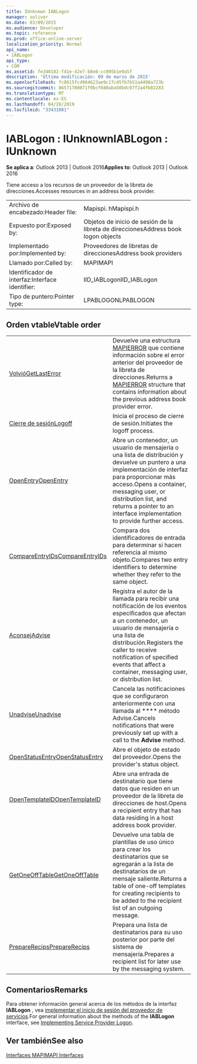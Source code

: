 ```yaml
---
title: IUnknown IABLogon
manager: soliver
ms.date: 03/09/2015
ms.audience: Developer
ms.topic: reference
ms.prod: office-online-server
localization_priority: Normal
api_name:
- IABLogon
api_type:
- COM
ms.assetid: fe340182-f41e-42e7-b8e8-cc005b1e9a5f
description: 'Última modificación: 09 de marzo de 2015'
ms.openlocfilehash: fc8615fcd984623ae9c17c45fb7b51a4498a723b
ms.sourcegitcommit: 8657170d071f9bcf680aba50b9c07f2a4fb82283
ms.translationtype: MT
ms.contentlocale: es-ES
ms.lasthandoff: 04/28/2019
ms.locfileid: "33431081"
---
```

# <a name="iablogon--iunknown"></a><span data-ttu-id="21277-103">IABLogon : IUnknown</span><span class="sxs-lookup"><span data-stu-id="21277-103">IABLogon : IUnknown</span></span>

  
  
<span data-ttu-id="21277-104">**Se aplica a**: Outlook 2013 | Outlook 2016</span><span class="sxs-lookup"><span data-stu-id="21277-104">**Applies to**: Outlook 2013 | Outlook 2016</span></span> 
  
<span data-ttu-id="21277-105">Tiene acceso a los recursos de un proveedor de la libreta de direcciones.</span><span class="sxs-lookup"><span data-stu-id="21277-105">Accesses resources in an address book provider.</span></span>
  
|||
|:-----|:-----|
|<span data-ttu-id="21277-106">Archivo de encabezado:</span><span class="sxs-lookup"><span data-stu-id="21277-106">Header file:</span></span>  <br/> |<span data-ttu-id="21277-107">Mapispi. h</span><span class="sxs-lookup"><span data-stu-id="21277-107">Mapispi.h</span></span>  <br/> |
|<span data-ttu-id="21277-108">Expuesto por:</span><span class="sxs-lookup"><span data-stu-id="21277-108">Exposed by:</span></span>  <br/> |<span data-ttu-id="21277-109">Objetos de inicio de sesión de la libreta de direcciones</span><span class="sxs-lookup"><span data-stu-id="21277-109">Address book logon objects</span></span>  <br/> |
|<span data-ttu-id="21277-110">Implementado por:</span><span class="sxs-lookup"><span data-stu-id="21277-110">Implemented by:</span></span>  <br/> |<span data-ttu-id="21277-111">Proveedores de libretas de direcciones</span><span class="sxs-lookup"><span data-stu-id="21277-111">Address book providers</span></span>  <br/> |
|<span data-ttu-id="21277-112">Llamado por:</span><span class="sxs-lookup"><span data-stu-id="21277-112">Called by:</span></span>  <br/> |<span data-ttu-id="21277-113">MAPI</span><span class="sxs-lookup"><span data-stu-id="21277-113">MAPI</span></span>  <br/> |
|<span data-ttu-id="21277-114">Identificador de interfaz:</span><span class="sxs-lookup"><span data-stu-id="21277-114">Interface identifier:</span></span>  <br/> |<span data-ttu-id="21277-115">IID_IABLogon</span><span class="sxs-lookup"><span data-stu-id="21277-115">IID_IABLogon</span></span>  <br/> |
|<span data-ttu-id="21277-116">Tipo de puntero:</span><span class="sxs-lookup"><span data-stu-id="21277-116">Pointer type:</span></span>  <br/> |<span data-ttu-id="21277-117">LPABLOGON</span><span class="sxs-lookup"><span data-stu-id="21277-117">LPABLOGON</span></span>  <br/> |
   
## <a name="vtable-order"></a><span data-ttu-id="21277-118">Orden vtable</span><span class="sxs-lookup"><span data-stu-id="21277-118">Vtable order</span></span>

|||
|:-----|:-----|
|[<span data-ttu-id="21277-119">Volvió</span><span class="sxs-lookup"><span data-stu-id="21277-119">GetLastError</span></span>](iablogon-getlasterror.md) <br/> |<span data-ttu-id="21277-120">Devuelve una estructura [MAPIERROR](mapierror.md) que contiene información sobre el error anterior del proveedor de la libreta de direcciones.</span><span class="sxs-lookup"><span data-stu-id="21277-120">Returns a [MAPIERROR](mapierror.md) structure that contains information about the previous address book provider error.</span></span>  <br/> |
|[<span data-ttu-id="21277-121">Cierre de sesión</span><span class="sxs-lookup"><span data-stu-id="21277-121">Logoff</span></span>](iablogon-logoff.md) <br/> |<span data-ttu-id="21277-122">Inicia el proceso de cierre de sesión.</span><span class="sxs-lookup"><span data-stu-id="21277-122">Initiates the logoff process.</span></span>  <br/> |
|[<span data-ttu-id="21277-123">OpenEntry</span><span class="sxs-lookup"><span data-stu-id="21277-123">OpenEntry</span></span>](iablogon-openentry.md) <br/> |<span data-ttu-id="21277-124">Abre un contenedor, un usuario de mensajería o una lista de distribución y devuelve un puntero a una implementación de interfaz para proporcionar más acceso.</span><span class="sxs-lookup"><span data-stu-id="21277-124">Opens a container, messaging user, or distribution list, and returns a pointer to an interface implementation to provide further access.</span></span>  <br/> |
|[<span data-ttu-id="21277-125">CompareEntryIDs</span><span class="sxs-lookup"><span data-stu-id="21277-125">CompareEntryIDs</span></span>](iablogon-compareentryids.md) <br/> |<span data-ttu-id="21277-126">Compara dos identificadores de entrada para determinar si hacen referencia al mismo objeto.</span><span class="sxs-lookup"><span data-stu-id="21277-126">Compares two entry identifiers to determine whether they refer to the same object.</span></span>  <br/> |
|[<span data-ttu-id="21277-127">Aconsej</span><span class="sxs-lookup"><span data-stu-id="21277-127">Advise</span></span>](iablogon-advise.md) <br/> |<span data-ttu-id="21277-128">Registra el autor de la llamada para recibir una notificación de los eventos especificados que afectan a un contenedor, un usuario de mensajería o una lista de distribución.</span><span class="sxs-lookup"><span data-stu-id="21277-128">Registers the caller to receive notification of specified events that affect a container, messaging user, or distribution list.</span></span>  <br/> |
|[<span data-ttu-id="21277-129">Unadvise</span><span class="sxs-lookup"><span data-stu-id="21277-129">Unadvise</span></span>](iablogon-unadvise.md) <br/> |<span data-ttu-id="21277-130">Cancela las notificaciones que se configuraron anteriormente con una llamada al \*\*\*\* método Advise.</span><span class="sxs-lookup"><span data-stu-id="21277-130">Cancels notifications that were previously set up with a call to the **Advise** method.</span></span>  <br/> |
|[<span data-ttu-id="21277-131">OpenStatusEntry</span><span class="sxs-lookup"><span data-stu-id="21277-131">OpenStatusEntry</span></span>](iablogon-openstatusentry.md) <br/> |<span data-ttu-id="21277-132">Abre el objeto de estado del proveedor.</span><span class="sxs-lookup"><span data-stu-id="21277-132">Opens the provider's status object.</span></span>  <br/> |
|[<span data-ttu-id="21277-133">OpenTemplateID</span><span class="sxs-lookup"><span data-stu-id="21277-133">OpenTemplateID</span></span>](iablogon-opentemplateid.md) <br/> |<span data-ttu-id="21277-134">Abre una entrada de destinatario que tiene datos que residen en un proveedor de la libreta de direcciones de host.</span><span class="sxs-lookup"><span data-stu-id="21277-134">Opens a recipient entry that has data residing in a host address book provider.</span></span>  <br/> |
|[<span data-ttu-id="21277-135">GetOneOffTable</span><span class="sxs-lookup"><span data-stu-id="21277-135">GetOneOffTable</span></span>](iablogon-getoneofftable.md) <br/> |<span data-ttu-id="21277-136">Devuelve una tabla de plantillas de uso único para crear los destinatarios que se agregarán a la lista de destinatarios de un mensaje saliente.</span><span class="sxs-lookup"><span data-stu-id="21277-136">Returns a table of one-off templates for creating recipients to be added to the recipient list of an outgoing message.</span></span>  <br/> |
|[<span data-ttu-id="21277-137">PrepareRecips</span><span class="sxs-lookup"><span data-stu-id="21277-137">PrepareRecips</span></span>](iablogon-preparerecips.md) <br/> |<span data-ttu-id="21277-138">Prepara una lista de destinatarios para su uso posterior por parte del sistema de mensajería.</span><span class="sxs-lookup"><span data-stu-id="21277-138">Prepares a recipient list for later use by the messaging system.</span></span>  <br/> |
   
## <a name="remarks"></a><span data-ttu-id="21277-139">Comentarios</span><span class="sxs-lookup"><span data-stu-id="21277-139">Remarks</span></span>

<span data-ttu-id="21277-140">Para obtener información general acerca de los métodos de la interfaz **IABLogon** , vea [implementar el inicio de sesión del proveedor de servicios](implementing-service-provider-logon.md).</span><span class="sxs-lookup"><span data-stu-id="21277-140">For general information about the methods of the **IABLogon** interface, see [Implementing Service Provider Logon](implementing-service-provider-logon.md).</span></span>
  
## <a name="see-also"></a><span data-ttu-id="21277-141">Ver también</span><span class="sxs-lookup"><span data-stu-id="21277-141">See also</span></span>



[<span data-ttu-id="21277-142">Interfaces MAPI</span><span class="sxs-lookup"><span data-stu-id="21277-142">MAPI Interfaces</span></span>](mapi-interfaces.md)

